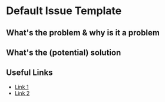 # Default Issue Template

## What's the problem & why is it a problem

## What's the (potential) solution

## Useful Links

- [Link 1](https://doi.org/10.1016/j.jcp.2019.05.002)
- [Link 2](https://www.youtube.com/watch?v=dQw4w9WgXcQ)
